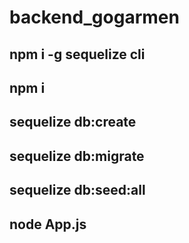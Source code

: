 # backend_gogarmen
## npm i -g sequelize cli
## npm i
## sequelize db:create
## sequelize db:migrate
## sequelize db:seed:all
## node App.js

